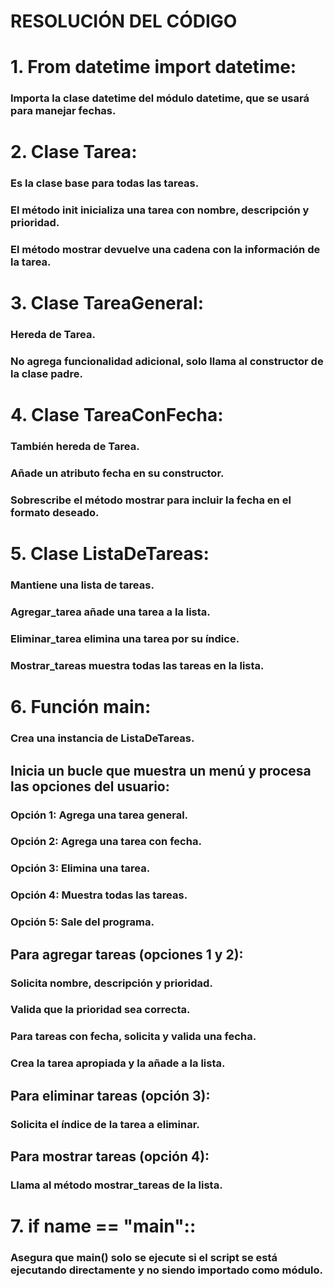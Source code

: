 # RESOLUCIÓN DEL CÓDIGO

# 1. From datetime import datetime:

### Importa la clase datetime del módulo datetime, que se usará para manejar fechas.

# 2. Clase Tarea:

### Es la clase base para todas las tareas.

### El método __init__ inicializa una tarea con nombre, descripción y prioridad.

### El método mostrar devuelve una cadena con la información de la tarea.

# 3. Clase TareaGeneral:

### Hereda de Tarea.

### No agrega funcionalidad adicional, solo llama al constructor de la clase padre.

# 4. Clase TareaConFecha:

### También hereda de Tarea.

### Añade un atributo fecha en su constructor.

### Sobrescribe el método mostrar para incluir la fecha en el formato deseado.

# 5. Clase ListaDeTareas:

### Mantiene una lista de tareas.

### Agregar_tarea añade una tarea a la lista.

### Eliminar_tarea elimina una tarea por su índice.

### Mostrar_tareas muestra todas las tareas en la lista.

# 6. Función main:

### Crea una instancia de ListaDeTareas.

## Inicia un bucle que muestra un menú y procesa las opciones del usuario:

### Opción 1: Agrega una tarea general.

### Opción 2: Agrega una tarea con fecha.

### Opción 3: Elimina una tarea.

### Opción 4: Muestra todas las tareas.

### Opción 5: Sale del programa.

## Para agregar tareas (opciones 1 y 2):

### Solicita nombre, descripción y prioridad.

### Valida que la prioridad sea correcta.

### Para tareas con fecha, solicita y valida una fecha.

### Crea la tarea apropiada y la añade a la lista.

## Para eliminar tareas (opción 3):

### Solicita el índice de la tarea a eliminar.

## Para mostrar tareas (opción 4):

### Llama al método mostrar_tareas de la lista.

# 7. if __name__ == "__main__"::

### Asegura que main() solo se ejecute si el script se está ejecutando directamente y no siendo importado como módulo.

